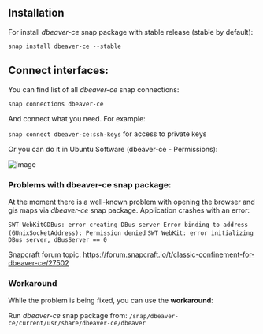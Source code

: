 ## Installation 

For install _dbeaver-ce_ snap package with stable release (stable by default):

```snap install dbeaver-ce --stable```

## Connect interfaces:

You can find list of all _dbeaver-ce_ snap connections:

```snap connections dbeaver-ce```

And connect what you need. For example:

```snap connect dbeaver-ce:ssh-keys``` for access to private keys

Or you can do it in Ubuntu Software (dbeaver-ce - Permissions):

![image](https://user-images.githubusercontent.com/46003534/172124852-bee2766f-fcee-4deb-9cab-7d132dc02aae.png)


### Problems with dbeaver-ce snap package:

At the moment there is a well-known problem with opening the browser and gis maps via _dbeaver-ce_ snap package. Application crashes with an error:

`SWT WebKitGDBus: error creating DBus server Error binding to address (GUnixSocketAddress): Permission denied`
`SWT WebKit: error initializing DBus server, dBusServer == 0`


Snapcraft forum topic: https://forum.snapcraft.io/t/classic-confinement-for-dbeaver-ce/27502

### Workaround

While the problem is being fixed, you can use the **workaround**:

Run _dbeaver-ce_ snap package from: ```/snap/dbeaver-ce/current/usr/share/dbeaver-ce/dbeaver``` 
